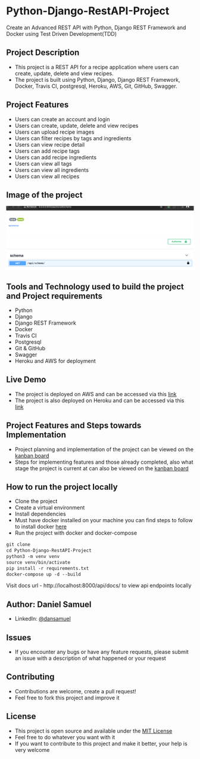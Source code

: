 # Python-Django-RestAPI-Project
Create an Advanced REST API with Python, Django REST Framework and Docker using Test Driven Development(TDD)

## Project Description
- This project is a REST API for a recipe application where users can create, update, delete and view recipes.
- The project is built using Python, Django, Django REST Framework, Docker, Travis CI, postgresql, Heroku, AWS, Git, GitHub, Swagger.

## Project Features
- Users can create an account and login
- Users can create, update, delete and view recipes
- Users can upload recipe images
- Users can filter recipes by tags and ingredients
- Users can view recipe detail
- Users can add recipe tags
- Users can add recipe ingredients
- Users can view all tags
- Users can view all ingredients
- Users can view all recipes

## Image of the project
![Image of the project](./app/apiimage.png)

## Tools and Technology used to build the project and Project requirements
- Python
- Django
- Django REST Framework
- Docker
- Travis CI
- Postgresql
- Git & GitHub
- Swagger
- Heroku and AWS for deployment

## Live Demo
- The project is deployed on AWS and can be accessed via this [link](http://ec2-3-250-23-249.eu-west-1.compute.amazonaws.com/api/recipes/)
- The project is also deployed on Heroku and can be accessed via this [link](https://dansamuel-recipe-api.herokuapp.com/api/recipes/)

## Project Features and Steps towards Implementation
- Project planning and implementation of the project can be viewed on the [kanban board](https://github.com/users/DanSam5K/projects/11/views/2)
- Steps for implementing features and those already completed, also what stage the project is current at can also be viewed on the [kanban board](https://github.com/users/DanSam5K/projects/11/views/2)

## How to run the project locally
- Clone the project
- Create a virtual environment
- Install dependencies
- Must have docker installed on your machine you can find steps to follow to install docker [here](https://docs.docker.com/get-docker/)
- Run the project with docker and docker-compose

```
git clone
cd Python-Django-RestAPI-Project
python3 -m venv venv
source venv/bin/activate
pip install -r requirements.txt
docker-compose up -d --build
```
Visit docs url - http://localhost:8000/api/docs/ to view api endpoints locally

## Author: Daniel Samuel
- LinkedIn: [@dansamuel](https://www.linkedin.com/in/dansamuel/)

## Issues
- If you encounter any bugs or have any feature requests, please submit an issue with a description of what happened or your request

## Contributing
- Contributions are welcome, create a pull request!
- Feel free to fork this project and improve it

## License
- This project is open source and available under the [MIT License](LICENSE.md)
- Feel free to do whatever you want with it
- If you want to contribute to this project and make it better, your help is very welcome
